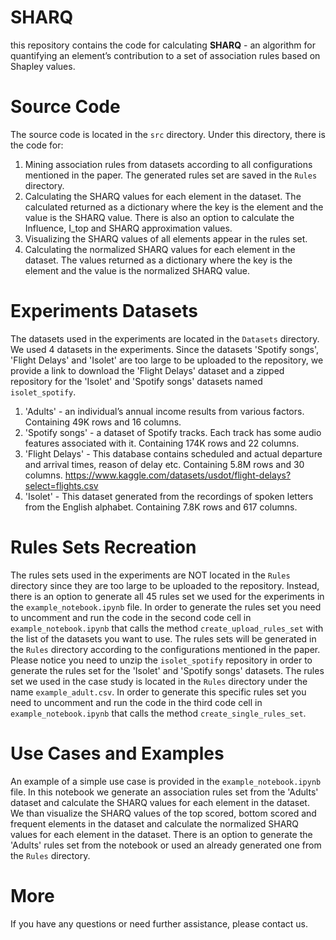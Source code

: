 # SHARQ

this repository contains the code for calculating **SHARQ** - an algorithm for quantifying an element’s contribution to a set of association rules based on Shapley values.

# Source Code
The source code is located in the `src` directory. 
Under this directory, there is the code for:
1. Mining association rules from datasets according to all configurations mentioned in the paper. The generated rules set are saved in the `Rules` directory.
2. Calculating the SHARQ values for each element in the dataset. The calculated returned as a dictionary where the key is the element and the value is the SHARQ value. There is also an option to calculate the Influence, I_top and SHARQ approximation values.
3. Visualizing the SHARQ values of all elements appear in the rules set.
4. Calculating the normalized SHARQ values for each element in the dataset. The values returned as a dictionary where the key is the element and the value is the normalized SHARQ value.

# Experiments Datasets
The datasets used in the experiments are located in the `Datasets` directory.
We used 4 datasets in the experiments. Since the datasets 'Spotify songs', 'Flight Delays' and 'Isolet' are too large to be uploaded to the repository, we provide a link to download the 'Flight Delays' dataset and a zipped repository for the 'Isolet' and 'Spotify songs' datasets named `isolet_spotify`.
1. 'Adults' - an individual’s annual income results from various factors. Containing 49K rows and 16 columns.
2. 'Spotify songs' -  a dataset of Spotify tracks. Each track has some audio features associated with it. Containing 174K rows and 22 columns.
3. 'Flight Delays' - This database contains scheduled and actual departure and arrival times, reason of delay etc. Containing 5.8M rows and 30 columns. https://www.kaggle.com/datasets/usdot/flight-delays?select=flights.csv
4. 'Isolet' - This dataset generated from the recordings of spoken letters from the English alphabet. Containing 7.8K rows and 617 columns.

# Rules Sets Recreation
The rules sets used in the experiments are NOT located in the `Rules` directory since they are too large to be uploaded to the repository. 
Instead, there is an option to generate all 45 rules set we used for the experiments in the `example_notebook.ipynb` file.
In order to generate the rules set you need to uncomment and run the code in the second code cell in `example_notebook.ipynb` that calls the method `create_upload_rules_set` with the list of the datasets you want to use.
The rules sets will be generated in the `Rules` directory according to the configurations mentioned in the paper.
Please notice you need to unzip the `isolet_spotify` repository in order to generate the rules set for the 'Isolet' and 'Spotify songs' datasets.
The rules set we used in the case study is located in the `Rules` directory under the name `example_adult.csv`.
In order to generate this specific rules set you need to uncomment and run the code in the third code cell in `example_notebook.ipynb` that calls the method `create_single_rules_set`.


# Use Cases and Examples
An example of a simple use case is provided in the `example_notebook.ipynb` file. In this notebook we generate an association rules set from the 'Adults' dataset and calculate the SHARQ values for each element in the dataset.
We than visualize the SHARQ values of the top scored, bottom scored and frequent elements in the dataset and calculate the normalized SHARQ values for each element in the dataset. 
There is an option to generate the 'Adults' rules set from the notebook or used an already generated one from the `Rules` directory.

# More
If you have any questions or need further assistance, please contact us.




